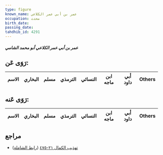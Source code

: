 ```yaml
---
type: figure
known_name: عمر بن أبي عمر الكلاعي
occupation: محدث
birth_date:
passing_date:
tahdhib_id: 4291
---
```

##### عمر بن أبي عمر الكلاعي أبو محمد الشامي

## رَوَى عَن:
| الاسم | البخاري | مسلم | الترمذي | النسائي | ابن ماجه | أبي داود | Others |
| ----- | ------- | ---- | ------- | ------- | -------- | -------- | ------ |
## رَوَى عَنه:
| الاسم | البخاري | مسلم | الترمذي | النسائي | ابن ماجه | أبي داود | Others |
| ----- | ------- | ---- | ------- | ------- | -------- | -------- | ------ |
## مراجع
- [تهذيب الكمال ٢١-٤٧٥](obsidian://open?vault=Tahdhib-al-Kamal&file=Figures/٤٢٩١-عمر%20بن%20أبي%20عمر%20الكلاعي%20أبو%20محمد%20الشامي) ([رابط الشاملة](https://shamela.ws/book/3722/11122))